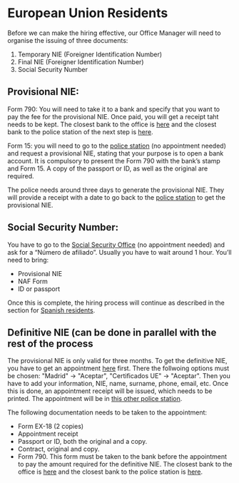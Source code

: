 # European Union Residents

Before we can make the hiring effective, our Office Manager will need to organise the issuing of three documents:
1. Temporary NIE (Foreigner Identification Number)
2. Final NIE (Foreigner Identification Number)
3. Social Security Number

## Provisional NIE:

Form 790: You will need to take it to a bank and specify that you want to pay the fee for the provisional NIE. Once paid, you will get a receipt taht needs to be kept. The closest bank to the office is [here](https://www.google.es/maps/place/Santander/@40.4223657,-3.6858236,15z/data=!4m2!3m1!1s0x0:0x422494ae2c4fcf12?sa=X&ved=0ahUKEwjo3ar4msvYAhWJWhQKHbICAbgQ_BIIfzAK) and the closest bank to the police station of the next step is [here](https://www.google.es/maps/place/Banco+Popular/@40.4611529,-3.6980035,15z/data=!4m5!3m4!1s0x0:0xb58f048d9a341bee!8m2!3d40.4611529!4d-3.6980035).<br>

Form 15: you will need to go to the [police station](https://www.google.es/maps/place/General+Commissariat+for+Immigration+and+Borders/@40.461575,-3.696775,15z/data=!4m2!3m1!1s0x0:0xc8e82acda1a01736?sa=X&ved=0ahUKEwj-t8XKmsvYAhWGOhQKHWkHDlYQ_BIIigEwCg) (no appointment needed) and request a provisional NIE, stating that your purpose is to open a bank account. It is compulsory to present the Form 790 with the bank’s stamp and Form 15. A copy of the passport or ID, as well as the original are required.

The police needs around three days to generate the provisional NIE. They will provide a receipt with a date to go back to the [police station](https://www.google.es/maps/place/General+Commissariat+for+Immigration+and+Borders/@40.461575,-3.696775,15z/data=!4m2!3m1!1s0x0:0xc8e82acda1a01736?sa=X&ved=0ahUKEwj-t8XKmsvYAhWGOhQKHWkHDlYQ_BIIigEwCg) to get the provisional NIE.

## Social Security Number:
You have to go to the [Social Security Office](https://www.google.es/maps/place/Calle+de+Juan+Bravo,+49,+28006+Madrid/data=!4m2!3m1!1s0xd4228b8c1b598ef:0xbe5b5cf59fbbb5cf?sa=X&ved=0ahUKEwiDlIWLoMvYAhVLWhQKHWfBBaoQ8gEIJTAA) (no appointment needed) and ask for a “Número de afiliado”. Usually you have to wait around 1 hour. 
You’ll need to bring:
* Provisional NIE
* NAF Form
* ID or passport

Once this is complete, the hiring process will continue as described in the section for [Spanish residents](spanish_residents.md). 

## Definitive NIE (can be done in parallel with the rest of the process
The provisional NIE is only valid for three months. To get the definitive NIE, you have to get an appointment [here](https://sede.administracionespublicas.gob.es/icpplus/index.html) first. There the follwoing options must be chosen: "Madrid" → "Aceptar", 
"Certificados UE" → "Aceptar". Then you have to add your information, NIE, name, surname, phone, email, etc. Once this is done, an appointment receipt will be issued, which needs to be printed. The appointment will be in [this other police station](https://www.google.es/maps/place/Extranjeria+Ministerio+del+Interior/@40.3929124,-3.7687487,19z/data=!4m15!1m9!2m8!1sHotels!3m6!1sHotels!2s40.3929063,+-3.7680485999999997!3s0xd41886a34b1a3c5:0x11b380bf0104fce6!4m2!1d-3.7680486!2d40.3929063!3m4!1s0xd41886bcb2ab301:0xcb113ac8f40209ed!8m2!3d40.3930398!4d-3.7679122).<br>

The following documentation needs to be taken to the appointment:
* Form EX-18 (2 copies)
* Appointment receipt
* Passport or ID, both the original and a copy.
* Contract, original and copy.
* Form 790. This form must be taken to the bank before the appointment to pay the amount required for the definitive NIE. The closest bank to the office is [here](https://www.google.es/maps/place/Santander/@40.4223657,-3.6858236,15z/data=!4m2!3m1!1s0x0:0x422494ae2c4fcf12?sa=X&ved=0ahUKEwjo3ar4msvYAhWJWhQKHbICAbgQ_BIIfzAK) and the closest bank to the police station is [here](https://www.google.es/maps/place/ABANCA/@40.3929063,-3.7702373,17z/data=!4m13!1m7!3m6!1s0xd41886a34b1a3c5:0x11b380bf0104fce6!2sAv.+del+Padre+Piquer,+18,+28024+Madrid!3b1!8m2!3d40.3929063!4d-3.7680486!3m4!1s0xd41886a374ed535:0xe6578a4f4fde4a0b!8m2!3d40.3923489!4d-3.7677319).
